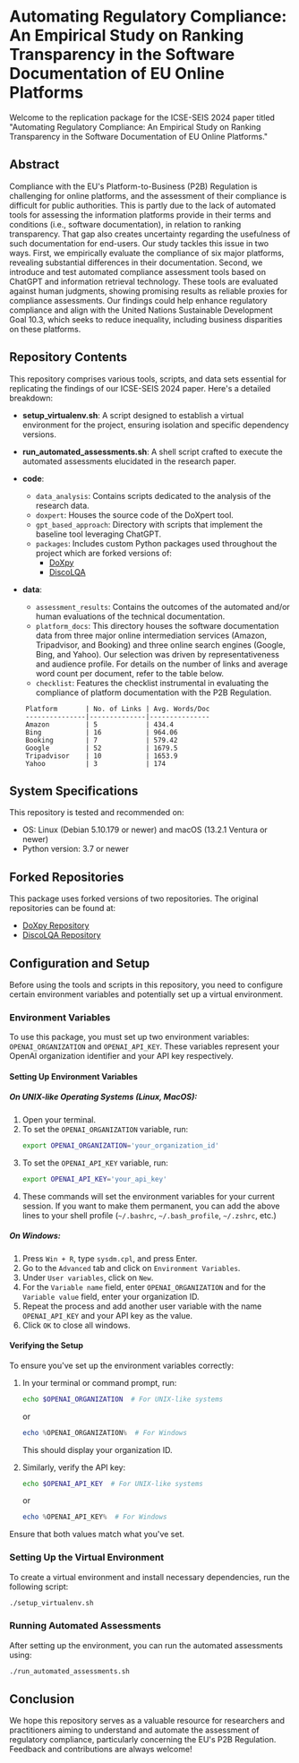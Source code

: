 # Automating Regulatory Compliance: An Empirical Study on Ranking Transparency in the Software Documentation of EU Online Platforms

Welcome to the replication package for the ICSE-SEIS 2024 paper titled "Automating Regulatory Compliance: An Empirical Study on Ranking Transparency in the Software Documentation of EU Online Platforms."

## Abstract

Compliance with the EU's Platform-to-Business (P2B) Regulation is challenging for online platforms, and the assessment of their compliance is difficult for public authorities. This is partly due to the lack of automated tools for assessing the information platforms provide in their terms and conditions (i.e., software documentation), in relation to ranking transparency. That gap also creates uncertainty regarding the usefulness of such documentation for end-users. Our study tackles this issue in two ways. First, we empirically evaluate the compliance of six major platforms, revealing substantial differences in their documentation. Second, we introduce and test automated compliance assessment tools based on ChatGPT and information retrieval technology. These tools are evaluated against human judgments, showing promising results as reliable proxies for compliance assessments. Our findings could help enhance regulatory compliance and align with the United Nations Sustainable Development Goal 10.3, which seeks to reduce inequality, including business disparities on these platforms.

## Repository Contents

This repository comprises various tools, scripts, and data sets essential for replicating the findings of our ICSE-SEIS 2024 paper. Here's a detailed breakdown:

- **setup_virtualenv.sh**: A script designed to establish a virtual environment for the project, ensuring isolation and specific dependency versions.
  
- **run_automated_assessments.sh**: A shell script crafted to execute the automated assessments elucidated in the research paper.

- **code**:
  - `data_analysis`: Contains scripts dedicated to the analysis of the research data.
  - `doxpert`: Houses the source code of the DoXpert tool.
  - `gpt_based_approach`: Directory with scripts that implement the baseline tool leveraging ChatGPT.
  - `packages`: Includes custom Python packages used throughout the project which are forked versions of:
    - [DoXpy](https://github.com/Francesco-Sovrano/DoXpy)
    - [DiscoLQA](https://github.com/Francesco-Sovrano/DiscoLQA)
  
- **data**:
  - `assessment_results`: Contains the outcomes of the automated and/or human evaluations of the technical documentation.
  - `platform_docs`: This directory houses the software documentation data from three major online intermediation services (Amazon, Tripadvisor, and Booking) and three online search engines (Google, Bing, and Yahoo). Our selection was driven by representativeness and audience profile. For details on the number of links and average word count per document, refer to the table below.
  - `checklist`: Features the checklist instrumental in evaluating the compliance of platform documentation with the P2B Regulation.

```
    Platform       | No. of Links | Avg. Words/Doc 
    ---------------|--------------|---------------
    Amazon         | 5            | 434.4
    Bing           | 16           | 964.06
    Booking        | 7            | 579.42
    Google         | 52           | 1679.5
    Tripadvisor    | 10           | 1653.9
    Yahoo          | 3            | 174
```

## System Specifications

This repository is tested and recommended on:

- OS: Linux (Debian 5.10.179 or newer) and macOS (13.2.1 Ventura or newer)
- Python version: 3.7 or newer

## Forked Repositories

This package uses forked versions of two repositories. The original repositories can be found at:
- [DoXpy Repository](https://github.com/Francesco-Sovrano/DoXpy)
- [DiscoLQA Repository](https://github.com/Francesco-Sovrano/DiscoLQA)

## Configuration and Setup

Before using the tools and scripts in this repository, you need to configure certain environment variables and potentially set up a virtual environment.

### Environment Variables

To use this package, you must set up two environment variables: `OPENAI_ORGANIZATION` and `OPENAI_API_KEY`. These variables represent your OpenAI organization identifier and your API key respectively.

#### Setting Up Environment Variables

##### On UNIX-like Operating Systems (Linux, MacOS):

1. Open your terminal.
2. To set the `OPENAI_ORGANIZATION` variable, run:
   ```bash
   export OPENAI_ORGANIZATION='your_organization_id'
   ```
3. To set the `OPENAI_API_KEY` variable, run:
   ```bash
   export OPENAI_API_KEY='your_api_key'
   ```
4. These commands will set the environment variables for your current session. If you want to make them permanent, you can add the above lines to your shell profile (`~/.bashrc`, `~/.bash_profile`, `~/.zshrc`, etc.)

##### On Windows:

1. Press `Win + R`, type `sysdm.cpl`, and press Enter.
2. Go to the `Advanced` tab and click on `Environment Variables`.
3. Under `User variables`, click on `New`.
4. For the `Variable name` field, enter `OPENAI_ORGANIZATION` and for the `Variable value` field, enter your organization ID.
5. Repeat the process and add another user variable with the name `OPENAI_API_KEY` and your API key as the value.
6. Click `OK` to close all windows.

#### Verifying the Setup

To ensure you've set up the environment variables correctly:

1. In your terminal or command prompt, run:
   ```bash
   echo $OPENAI_ORGANIZATION  # For UNIX-like systems
   ```
   or
   ```powershell
   echo %OPENAI_ORGANIZATION%  # For Windows
   ```
   This should display your organization ID.
   
2. Similarly, verify the API key:
   ```bash
   echo $OPENAI_API_KEY  # For UNIX-like systems
   ```
   or
   ```powershell
   echo %OPENAI_API_KEY%  # For Windows
   ```

Ensure that both values match what you've set.

### Setting Up the Virtual Environment

To create a virtual environment and install necessary dependencies, run the following script:

```bash
./setup_virtualenv.sh
```

### Running Automated Assessments

After setting up the environment, you can run the automated assessments using:

```bash
./run_automated_assessments.sh
```

## Conclusion

We hope this repository serves as a valuable resource for researchers and practitioners aiming to understand and automate the assessment of regulatory compliance, particularly concerning the EU's P2B Regulation. Feedback and contributions are always welcome!
